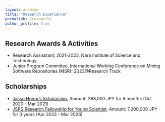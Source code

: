 ```yaml
---
layout: archive
title: "Research Experience"
permalink: /research/
author_profile: true
---
```



## Research Awards & Activities

* Research Assisstant, 2021-2023, Nara Institute of Science and Technology.
* Junior Program Committee, International Working Conference on Mining Software Repositories (MSR): 2023@Research Track

## Scholarships

* [Jasso Honor’s Scholarship](https://www.jasso.go.jp/en/ryugaku/scholarship_j/shoreihi/about.html), Amount: 288,000 JPY for 6 months (Oct 2020 - Mar 2021) 
* [JSPS Research Fellowship for Young Scientist](https://www.jsps.go.jp/english/e-pd/index.html), Amount: 7,200,000 JPY for 3 years (Apr 2023 - Mar 2026)
<!-- * [JSPS Research Fellowship for Young Scientist](https://www.jsps.go.jp/english/e-pd/index.html), Acceptance rate (2023): 158/738 (21.4%), Amount: 7,200,000 JPY for 3 years (Apr 2023 - Mar 2026) -->


